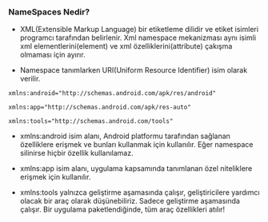 ### NameSpaces Nedir?

- XML(Extensible Markup Language) bir etiketleme dilidir ve etiket isimleri programcı
tarafından belirlenir. Xml namespace mekanizması aynı isimli xml elementlerini(element) ve
xml özelliklerini(attribute) çakışma olmaması için ayırır.

- Namespace tanımlarken URI(Uniform Resource Identifier) isim olarak verilir.

`xmlns:android="http://schemas.android.com/apk/res/android"`

`xmlns:app="http://schemas.android.com/apk/res-auto"`

`xmlns:tools="http://schemas.android.com/tools"`

- xmlns:android isim alanı, Android platformu tarafından sağlanan özelliklere erişmek ve bunları kullanmak için kullanılır. 
Eğer namespace silinirse hiçbir özellik kullanılamaz.

- xmlns:app isim alanı, uygulama kapsamında tanımlanan özel niteliklere erişmek için kullanılır.

- xmlns:tools yalnızca geliştirme aşamasında çalışır, geliştiricilere yardımcı olacak bir araç olarak düşünebiliriz. Sadece geliştirme aşamasında çalışır. Bir uygulama paketlendiğinde, tüm araç özellikleri atılır!
